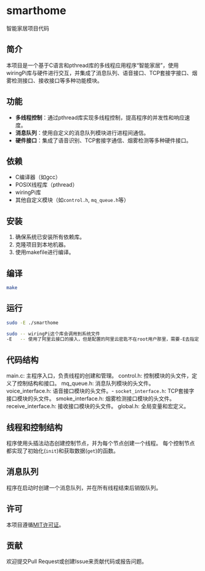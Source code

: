 # smarthome
智能家居项目代码





## 简介

本项目是一个基于C语言和pthread库的多线程应用程序“智能家居”，使用wiringPi库与硬件进行交互，并集成了消息队列、语音接口、TCP套接字接口、烟雾检测接口、接收接口等多种功能模块。

## 功能

- **多线程控制**：通过pthread库实现多线程控制，提高程序的并发性和响应速度。
- **消息队列**：使用自定义的消息队列模块进行进程间通信。
- **硬件接口**：集成了语音识别、TCP套接字通信、烟雾检测等多种硬件接口。

## 依赖

- C编译器（如gcc）
- POSIX线程库（pthread）
- wiringPi库
- 其他自定义模块（如`control.h`, `mq_queue.h`等）

## 安装

1. 确保系统已安装所有依赖库。
2. 克隆项目到本地机器。
3. 使用makefile进行编译。

## 编译

```bash
make
```

## 运行

```bash
sudo -E ./smarthome

sudo -- wiringPi这个库会调用到系统文件
-E   -- 使用了阿里云接口的接入，但是配置的阿里云密匙不在root用户那里，需要-E去指定环境，才能正确读取到密匙 

```

## 代码结构

main.c: 主程序入口，负责线程的创建和管理。
control.h: 控制模块的头文件，定义了控制结构和接口。
mq_queue.h: 消息队列模块的头文件。
voice_interface.h: 语音接口模块的头文件。- `socket_interface.h`: TCP套接字接口模块的头文件。
smoke_interface.h: 烟雾检测接口模块的头文件。
receive_interface.h: 接收接口模块的头文件。
global.h: 全局变量和宏定义。

## 线程和控制结构

程序使用头插法动态创建控制节点，并为每个节点创建一个线程。
 每个控制节点都实现了初始化(`init`)和获取数据(`get`)的函数。

## 消息队列

程序在启动时创建一个消息队列，并在所有线程结束后销毁队列。

## 许可

本项目遵循[MIT许可证](LICENSE)。

## 贡献

欢迎提交Pull Request或创建Issue来贡献代码或报告问题。


